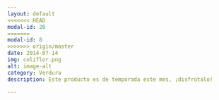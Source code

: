 ```yaml
---
layout: default
<<<<<<< HEAD
modal-id: 20
=======
modal-id: 8
>>>>>>> origin/master
date: 2014-07-14
img: coliflor.png
alt: image-alt
category: Verdura
description: Este producto es de temporada este mes, ¡disfrútalo!

---
```

